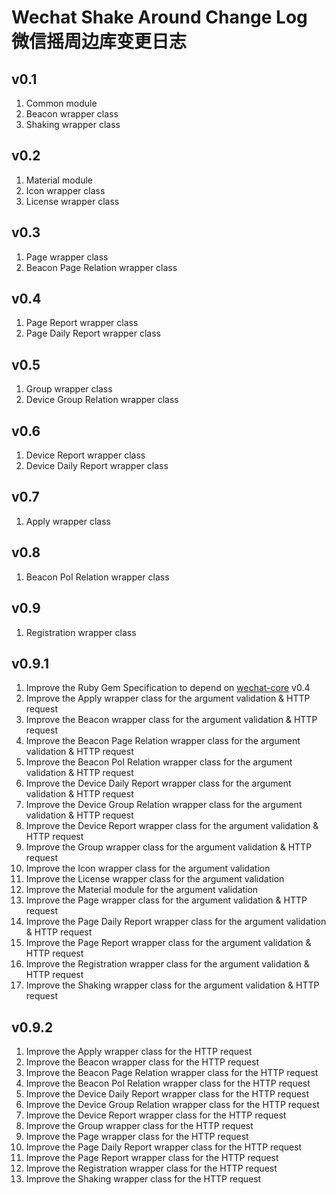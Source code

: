 # Wechat Shake Around Change Log 微信摇周边库变更日志

## v0.1
1. Common module
2. Beacon wrapper class
3. Shaking wrapper class

## v0.2
1. Material module
2. Icon wrapper class
3. License wrapper class

## v0.3
1. Page wrapper class
2. Beacon Page Relation wrapper class

## v0.4
1. Page Report wrapper class
2. Page Daily Report wrapper class

## v0.5
1. Group wrapper class
2. Device Group Relation wrapper class

## v0.6
1. Device Report wrapper class
2. Device Daily Report wrapper class

## v0.7
1. Apply wrapper class

## v0.8
1. Beacon PoI Relation wrapper class

## v0.9
1. Registration wrapper class

## v0.9.1
1. Improve the Ruby Gem Specification to depend on [wechat-core](https://github.com/topbitdu/wechat-core) v0.4
2. Improve the Apply wrapper class for the argument validation & HTTP request
3. Improve the Beacon wrapper class for the argument validation & HTTP request
4. Improve the Beacon Page Relation wrapper class for the argument validation & HTTP request
5. Improve the Beacon PoI Relation wrapper class for the argument validation & HTTP request
6. Improve the Device Daily Report wrapper class for the argument validation & HTTP request
7. Improve the Device Group Relation wrapper class for the argument validation & HTTP request
8. Improve the Device Report wrapper class for the argument validation & HTTP request
9. Improve the Group wrapper class for the argument validation & HTTP request
10. Improve the Icon wrapper class for the argument validation
11. Improve the License wrapper class for the argument validation
12. Improve the Material module for the argument validation
13. Improve the Page wrapper class for the argument validation & HTTP request
14. Improve the Page Daily Report wrapper class for the argument validation & HTTP request
15. Improve the Page Report wrapper class for the argument validation & HTTP request
16. Improve the Registration wrapper class for the argument validation & HTTP request
17. Improve the Shaking wrapper class for the argument validation & HTTP request

## v0.9.2
1. Improve the Apply wrapper class for the HTTP request
2. Improve the Beacon wrapper class for the HTTP request
3. Improve the Beacon Page Relation wrapper class for the HTTP request
4. Improve the Beacon PoI Relation wrapper class for the HTTP request
5. Improve the Device Daily Report wrapper class for the HTTP request
6. Improve the Device Group Relation wrapper class for the HTTP request
7. Improve the Device Report wrapper class for the HTTP request
8. Improve the Group wrapper class for the HTTP request
9. Improve the Page wrapper class for the HTTP request
10. Improve the Page Daily Report wrapper class for the HTTP request
11. Improve the Page Report wrapper class for the HTTP request
12. Improve the Registration wrapper class for the HTTP request
13. Improve the Shaking wrapper class for the HTTP request
